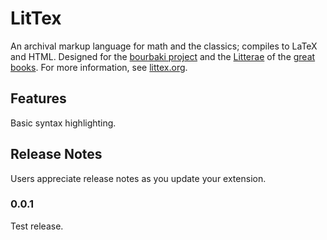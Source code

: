 # LitTex

An archival markup language for math and the classics; compiles to LaTeX and HTML.
Designed for the [bourbaki project](https://bourbakiproject.com) and the [Litterae](https://greatbooksadventure.com/litterae.html) of the [great books](https://greatbooksadventure.com).
For more information, see [littex.org](https://littex.org).

## Features

Basic syntax highlighting.

## Release Notes

Users appreciate release notes as you update your extension.

### 0.0.1

Test release.
